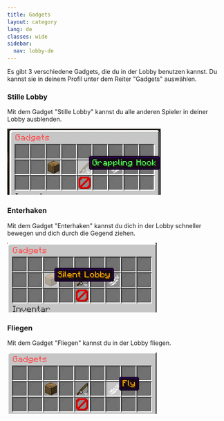 ```yaml
---
title: Gadgets
layout: category
lang: de
classes: wide
sidebar:
  nav: lobby-de
---
```



Es gibt 3 verschiedene Gadgets, die du in der Lobby benutzen kannst. Du kannst sie in deinem Profil unter dem Reiter "Gadgets" auswählen.


### Stille Lobby

Mit dem Gadget "Stille Lobby" kannst du alle anderen Spieler in deiner Lobby ausblenden.


![](/assets/img/silentde.png)

### Enterhaken

Mit dem Gadget "Enterhaken" kannst du dich in der Lobby schneller bewegen und dich durch die Gegend ziehen.


![](/assets/img/grapplingde.png)

### Fliegen

Mit dem Gadget "Fliegen" kannst du in der Lobby fliegen.


![](/assets/img/flyde.png)